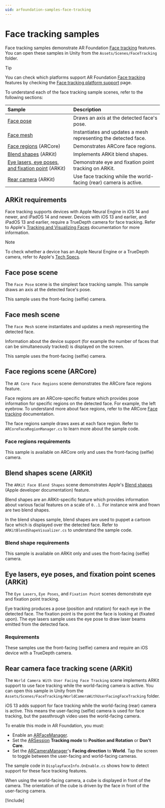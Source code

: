 ```yaml
---
uid: arfoundation-samples-face-tracking
---
```

# Face tracking samples

Face tracking samples demonstrate AR Foundation [Face tracking](xref:arfoundation-face-tracking) features. You can open these samples in Unity from the `Assets/Scenes/FaceTracking` folder.

> [!TIP]
> You can check which platforms support AR Foundation [Face tracking](xref:arfoundation-face-tracking) features by checking the [Face tracking platform support](xref:arfoundation-face-tracking-platform-support) page.

To understand each of the face tracking sample scenes, refer to the following sections:

| Sample                                | Description  |
| :------------------------------------ | :----------- |
| [Face pose](#face-pose)               | Draws an axis at the detected face's pose. |
| [Face mesh](#face-mesh)               | Instantiates and updates a mesh representing the detected face. |
| [Face regions](#face-region) (ARCore) | Demonstrates ARCore face regions. |
| [Blend shapes](#blend-shape) (ARKit)  | Implements ARKit blend shapes. |
| [Eye lasers, eye poses, and fixation point](#eye-lasers) (ARKit) | Demonstrate eye and fixation point tracking on ARKit. |
| [Rear camera](#rear-camera) (ARKit)   | Use face tracking while the world-facing (rear) camera is active. |

## ARKit requirements

Face tracking supports devices with Apple Neural Engine in iOS 14 and newer, and iPadOS 14 and newer. Devices with iOS 13 and earlier, and iPadOS 13 and earlier, require a TrueDepth camera for face tracking. Refer to Apple's [Tracking and Visualizing Faces](https://developer.apple.com/documentation/arkit/content_anchors/tracking_and_visualizing_faces?language=objc) documentation for more information.

> [!NOTE]
> To check whether a device has an Apple Neural Engine or a TrueDepth camera, refer to Apple's [Tech Specs](https://support.apple.com/en_US/specs).

<a id="face-pose"></a>

## Face pose scene

The `Face Pose` scene is the simplest face tracking sample. This sample draws an axis at the detected face's pose.

This sample uses the front-facing (selfie) camera.

<a id="face-mesh"></a>

## Face mesh scene

The `Face Mesh` scene instantiates and updates a mesh representing the detected face.

Information about the device support (for example the number of faces that can be simultaneously tracked) is displayed on the screen.

This sample uses the front-facing (selfie) camera.

<a id="face-region"></a>

## Face regions scene (ARCore)

The `AR Core Face Regions` scene demonstrates the ARCore face regions feature.

Face regions are an ARCore-specific feature which provides pose information for specific regions on the detected face. For example, the left eyebrow. To understand more about face regions, refer to the ARCore [Face tracking](xref:arcore-face-tracking) documentation.

The face regions sample draws axes at each face region. Refer to `ARCoreFaceRegionManager.cs` to learn more about the sample code.

### Face regions requirements

This sample is available on ARCore only and uses the front-facing (selfie) camera.

<a id="blend-shape"></a>

## Blend shapes scene (ARKit)

The `ARKit Face Blend Shapes` scene demonstrates Apple's [Blend shapes](https://developer.apple.com/documentation/arkit/arfaceanchor/2928251-blendshapes) (Apple developer documentation) feature.

Blend shapes are an ARKit-specific feature which provides information about various facial features on a scale of `0..1`. For instance wink and frown are two blend shapes.

In the blend shapes sample, blend shapes are used to puppet a cartoon face which is displayed over the detected face. Refer to `ARKitBlendShapeVisualizer.cs` to understand the sample code.

### Blend shape requirements

This sample is available on ARKit only and uses the front-facing (selfie) camera.

<a id="eye-lasers"></a>

## Eye lasers, eye poses, and fixation point scenes (ARKit)

The `Eye Lasers`, `Eye Poses`, and `Fixation Point` scenes demonstrate eye and fixation point tracking.

Eye tracking produces a pose (position and rotation) for each eye in the detected face. The fixation point is the point the face is looking at (fixated upon). The eye lasers sample uses the eye pose to draw laser beams emitted from the detected face.

### Requirements

These samples use the front-facing (selfie) camera and require an iOS device with a TrueDepth camera.

<a id="rear-camera"></a>

## Rear camera face tracking scene (ARKit)

The `World Camera With User Facing Face Tracking` scene implements ARKit support to use face tracking while the world-facing camera is active. You can open this sample in Unity from the `Assets/Scenes/FaceTracking/WorldCameraWithUserFacingFaceTracking` folder.

iOS 13 adds support for face tracking while the world-facing (rear) camera is active. This means the user-facing (selfie) camera is used for face tracking, but the passthrough video uses the world-facing camera.

To enable this mode in AR Foundation, you must:

* Enable an [ARFaceManager](arfoundation-face-tracking-face-manager).
* Set the [ARSession](arfoundation-session) **Tracking mode** to **Position and Rotation** or **Don't Care**.
* Set the [ARCameraManager](arfoundation-camera-manager)'s **Facing direction** to **World**. Tap the screen to toggle between the user-facing and world-facing cameras.

The sample code in `DisplayFaceInfo.OnEnable.cs` shows how to detect support for these face tracking features.

When using the world-facing camera, a cube is displayed in front of the camera. The orientation of the cube is driven by the face in front of the user-facing camera.

[!include[](../../snippets/apple-arkit-trademark.md)]
